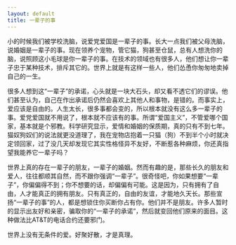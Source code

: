 ```yaml
---
layout: default
title: 一辈子的事
---
```



小的时候我们被学校洗脑，说爱党爱国是一辈子的事。长大一点我们被父母洗脑，说婚姻是一辈子的事。现在领养个宠物，管它猫，狗甚至仓鼠，总有人想洗你的脑，说照顾这小毛球是你一辈子的事。在技术的领域也有很多人，他们想让你一辈子忠于某种技术，排斥其它的。世界上就是有这样一些人，他们怂恿你匆匆地卖掉自己的一生。

很多人想到这“一辈子”的承诺，心头就是一块大石头，却又看不透它们的谬误。他们甚至认为，自己在作出承诺后仍然会喜欢上其他人和事物，是错的。而事实上，爱应该是自由的。人生太长，很多事都会变的，所以根本就没有这么多一辈子的事。爱党爱国就不用说了，根本就不应该有的事。所谓“爱国主义”，不管爱哪个国家，基本就是个邪教。科学研究显示，爱情和婚姻的保质期，真的只有不到七年。猫奴狗奴们的说法就更没道理了，我在宠物店抱着一只猫（狗）不到半个小时就决定领回家，过了没几天却发现它其实性格怪异不友好，不断惹各种麻烦，你还真指望我能养它一辈子吗？

世界上真的存在一辈子的朋友，一辈子的婚姻。然而有趣的是，那些长久的朋友和爱人，往往都顺其自然，而不跟你强调“一辈子”。很奇怪吧，你如果想要“一辈子”，你偏偏得不到；你不想要的话，却偏偏有可能。这是因为，只有拥有了自由，人才能真正的拥有朋友。只有真正的，自由的友谊，才能地久天长。那些宣扬“一辈子的事”的人，都是想锁住你买断你占有你。他们并不是朋友。许多人暂时的显示出友好和亲密，骗取你的“一辈子的承诺”，然后就变回他们原来的面目。这种做法比AT&T的电话合约还要邪门。

世界上没有无条件的爱。好聚好散，才是真理。